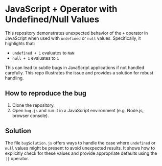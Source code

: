 # JavaScript + Operator with Undefined/Null Values

This repository demonstrates unexpected behavior of the `+` operator in JavaScript when used with `undefined` or `null` values. Specifically, it highlights that:

* `undefined + 1` evaluates to `NaN`
* `null + 1` evaluates to `1`

This can lead to subtle bugs in JavaScript applications if not handled carefully.  This repo illustrates the issue and provides a solution for robust handling.

## How to reproduce the bug

1. Clone the repository.
2. Open `bug.js` and run it in a JavaScript environment (e.g. Node.js, browser console).

## Solution

The file `bugSolution.js` offers ways to handle the case where `undefined` or `null` values might be present to avoid unexpected results. It shows how to explicitly check for these values and provide appropriate defaults using the `||` operator.